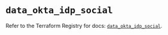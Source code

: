 # `data_okta_idp_social`

Refer to the Terraform Registry for docs: [`data_okta_idp_social`](https://registry.terraform.io/providers/okta/okta/4.8.1/docs/data-sources/idp_social).
